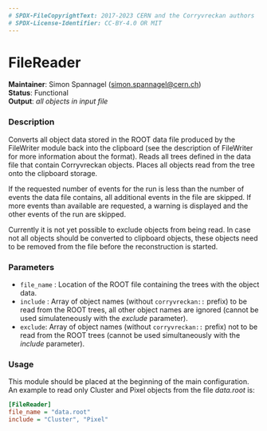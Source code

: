```yaml
---
# SPDX-FileCopyrightText: 2017-2023 CERN and the Corryvreckan authors
# SPDX-License-Identifier: CC-BY-4.0 OR MIT
---
```

# FileReader
**Maintainer**: Simon Spannagel (<simon.spannagel@cern.ch>)  
**Status**: Functional  
**Output**: *all objects in input file*

### Description
Converts all object data stored in the ROOT data file produced by the FileWriter module back into the clipboard (see the description of FileWriter for more information about the format). Reads all trees defined in the data file that contain Corryvreckan objects. Places all objects read from the tree onto the clipboard storage.

If the requested number of events for the run is less than the number of events the data file contains, all additional events in the file are skipped. If more events than available are requested, a warning is displayed and the other events of the run are skipped.

Currently it is not yet possible to exclude objects from being read. In case not all objects should be converted to clipboard objects, these objects need to be removed from the file before the reconstruction is started.

### Parameters
* `file_name` : Location of the ROOT file containing the trees with the object data.
* `include` : Array of object names (without `corryvreckan::` prefix) to be read from the ROOT trees, all other object names are ignored (cannot be used simulateneously with the *exclude* parameter).
* `exclude`: Array of object names (without `corryvreckan::` prefix) not to be read from the ROOT trees (cannot be used simultaneously with the *include* parameter).

### Usage
This module should be placed at the beginning of the main configuration. An example to read only Cluster and Pixel objects from the file *data.root* is:

```ini
[FileReader]
file_name = "data.root"
include = "Cluster", "Pixel"
```
